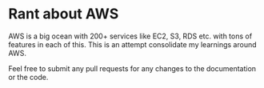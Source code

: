 # Rant about AWS

AWS is a big ocean with 200+ services like EC2, S3, RDS etc. with tons of features in each of this. This is an attempt consolidate my learnings around AWS.

Feel free to submit any pull requests for any changes to the documentation or the code.